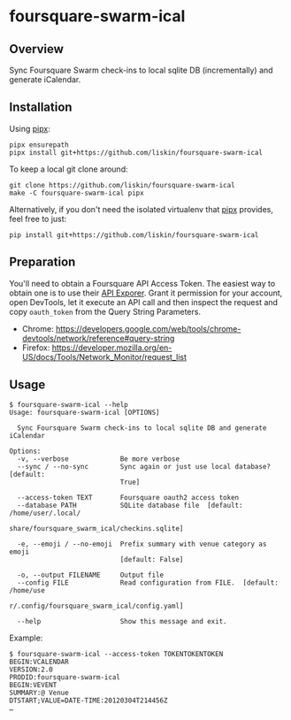 # foursquare-swarm-ical

## Overview

Sync Foursquare Swarm check-ins to local sqlite DB (incrementally) and generate iCalendar.

## Installation

Using [pipx][]:

```
pipx ensurepath
pipx install git+https://github.com/liskin/foursquare-swarm-ical
```

To keep a local git clone around:

```
git clone https://github.com/liskin/foursquare-swarm-ical
make -C foursquare-swarm-ical pipx
```

Alternatively, if you don't need the isolated virtualenv that [pipx][]
provides, feel free to just:

```
pip install git+https://github.com/liskin/foursquare-swarm-ical
```

[pipx]: https://github.com/pipxproject/pipx

## Preparation

You'll need to obtain a Foursquare API Access Token. The easiest way to obtain
one is to use their [API Exporer](https://foursquare.com/developers/explore/).
Grant it permission for your account, open DevTools, let it execute an API
call and then inspect the request and copy `oauth_token` from the Query String
Parameters.

* Chrome: <https://developers.google.com/web/tools/chrome-devtools/network/reference#query-string>
* Firefox: <https://developer.mozilla.org/en-US/docs/Tools/Network_Monitor/request_list>

## Usage

    $ foursquare-swarm-ical --help
    Usage: foursquare-swarm-ical [OPTIONS]
    
      Sync Foursquare Swarm check-ins to local sqlite DB and generate iCalendar
    
    Options:
      -v, --verbose             Be more verbose
      --sync / --no-sync        Sync again or just use local database?  [default:
                                True]
    
      --access-token TEXT       Foursquare oauth2 access token
      --database PATH           SQLite database file  [default: /home/user/.local/
                                share/foursquare_swarm_ical/checkins.sqlite]
    
      -e, --emoji / --no-emoji  Prefix summary with venue category as emoji
                                [default: False]
    
      -o, --output FILENAME     Output file
      --config FILE             Read configuration from FILE.  [default: /home/use
                                r/.config/foursquare_swarm_ical/config.yaml]
    
      --help                    Show this message and exit.



Example:

```
$ foursquare-swarm-ical --access-token TOKENTOKENTOKEN
BEGIN:VCALENDAR
VERSION:2.0
PRODID:foursquare-swarm-ical
BEGIN:VEVENT
SUMMARY:@ Venue
DTSTART;VALUE=DATE-TIME:20120304T214456Z
…
```
